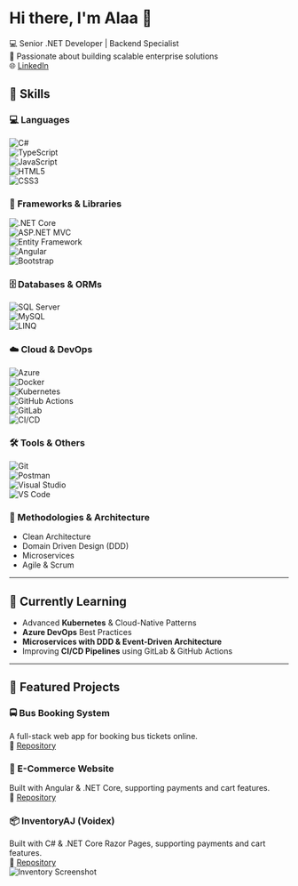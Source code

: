 # Hi there, I'm Alaa 👋

💻 Senior .NET Developer | Backend Specialist  
🚀 Passionate about building scalable enterprise solutions  
🌐 [LinkedIn](https://www.linkedin.com/in/alaa-mahmoud-a03772182/)

## 🔧 Skills  

### 💻 Languages  
![C#](https://img.shields.io/badge/-C%23-239120?style=flat&logo=c-sharp&logoColor=white)  
![TypeScript](https://img.shields.io/badge/-TypeScript-3178C6?style=flat&logo=typescript&logoColor=white)  
![JavaScript](https://img.shields.io/badge/-JavaScript-F7DF1E?style=flat&logo=javascript&logoColor=black)  
![HTML5](https://img.shields.io/badge/-HTML5-E34F26?style=flat&logo=html5&logoColor=white)  
![CSS3](https://img.shields.io/badge/-CSS3-1572B6?style=flat&logo=css3&logoColor=white)  

### 🚀 Frameworks & Libraries  
![.NET Core](https://img.shields.io/badge/-.NET_Core-512BD4?style=flat&logo=dotnet&logoColor=white)  
![ASP.NET MVC](https://img.shields.io/badge/-ASP.NET_MVC-5C2D91?style=flat&logo=dotnet&logoColor=white)  
![Entity Framework](https://img.shields.io/badge/-Entity_Framework-512BD4?style=flat&logo=ef&logoColor=white)  
![Angular](https://img.shields.io/badge/-Angular-DD0031?style=flat&logo=angular&logoColor=white)  
![Bootstrap](https://img.shields.io/badge/-Bootstrap-7952B3?style=flat&logo=bootstrap&logoColor=white)  

### 🗄️ Databases & ORMs  
![SQL Server](https://img.shields.io/badge/-SQL_Server-CC2927?style=flat&logo=microsoft-sql-server&logoColor=white)  
![MySQL](https://img.shields.io/badge/-MySQL-4479A1?style=flat&logo=mysql&logoColor=white)  
![LINQ](https://img.shields.io/badge/-LINQ-512BD4?style=flat&logo=dotnet&logoColor=white)  

### ☁️ Cloud & DevOps  
![Azure](https://img.shields.io/badge/-Azure-0078D4?style=flat&logo=microsoft-azure&logoColor=white)  
![Docker](https://img.shields.io/badge/-Docker-2496ED?style=flat&logo=docker&logoColor=white)  
![Kubernetes](https://img.shields.io/badge/-Kubernetes-326CE5?style=flat&logo=kubernetes&logoColor=white)  
![GitHub Actions](https://img.shields.io/badge/-GitHub_Actions-2088FF?style=flat&logo=github-actions&logoColor=white)  
![GitLab](https://img.shields.io/badge/-GitLab-FC6D26?style=flat&logo=gitlab&logoColor=white)  
![CI/CD](https://img.shields.io/badge/-CI/CD-4285F4?style=flat&logo=google-cloud&logoColor=white)  

### 🛠️ Tools & Others  
![Git](https://img.shields.io/badge/-Git-F05032?style=flat&logo=git&logoColor=white)  
![Postman](https://img.shields.io/badge/-Postman-FF6C37?style=flat&logo=postman&logoColor=white)  
![Visual Studio](https://img.shields.io/badge/-Visual_Studio-5C2D91?style=flat&logo=visual-studio&logoColor=white)  
![VS Code](https://img.shields.io/badge/-VS_Code-007ACC?style=flat&logo=visual-studio-code&logoColor=white)  

### 📐 Methodologies & Architecture  
- Clean Architecture  
- Domain Driven Design (DDD)  
- Microservices  
- Agile & Scrum  

---

## 🎯 Currently Learning  
- Advanced **Kubernetes** & Cloud-Native Patterns  
- **Azure DevOps** Best Practices  
- **Microservices with DDD & Event-Driven Architecture**  
- Improving **CI/CD Pipelines** using GitLab & GitHub Actions  

---

## 📌 Featured Projects  

### 🚍 Bus Booking System  
A full-stack web app for booking bus tickets online.  
🔗 [Repository](https://github.com/EngAlaaMahmoud/bus-booking-app)  

### 🛒 E-Commerce Website  
Built with Angular & .NET Core, supporting payments and cart features.  
🔗 [Repository](https://github.com/EngAlaaMahmoud/Ecomerce-project)  

### 📦 InventoryAJ (Voidex)  
Built with C# & .NET Core Razor Pages, supporting payments and cart features.  
🔗 [Repository](https://github.com/EngAlaaMahmoud/inventoryAJ)  
![Inventory Screenshot](https://github.com/user-attachments/assets/8183850e-ed4f-4904-bf12-4f3d0d10a72d)
